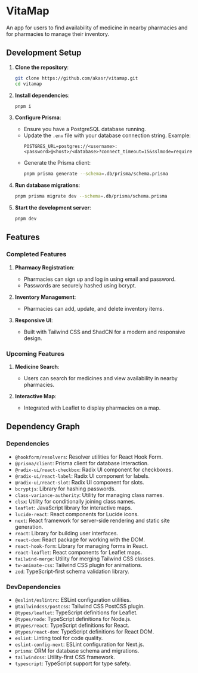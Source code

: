 # VitaMap

An app for users to find availability of medicine in nearby pharmacies and for pharmacies to manage their inventory.

## Development Setup

1. **Clone the repository**:

   ```bash
   git clone https://github.com/akasr/vitamap.git
   cd vitamap
   ```

2. **Install dependencies**:

   ```bash
   pnpm i
   ```

3. **Configure Prisma**:

   - Ensure you have a PostgreSQL database running.
   - Update the `.env` file with your database connection string. Example:
     ```env
     POSTGRES_URL=postgres://<username>:<password>@<host>/<database>?connect_timeout=15&sslmode=require
     ```
   - Generate the Prisma client:
     ```bash
     pnpm prisma generate --schema=.db/prisma/schema.prisma
     ```

4. **Run database migrations**:

   ```bash
   pnpm prisma migrate dev --schema=.db/prisma/schema.prisma
   ```

5. **Start the development server**:
   ```bash
   pnpm dev
   ```

## Features

### Completed Features
1. **Pharmacy Registration**:

   - Pharmacies can sign up and log in using email and password.
   - Passwords are securely hashed using bcrypt.

2. **Inventory Management**:

   - Pharmacies can add, update, and delete inventory items.

3. **Responsive UI**:
   - Built with Tailwind CSS and ShadCN for a modern and responsive design.

### Upcoming Features

1. **Medicine Search**:

   - Users can search for medicines and view availability in nearby pharmacies.

2. **Interactive Map**:

   - Integrated with Leaflet to display pharmacies on a map.



## Dependency Graph

### Dependencies

- `@hookform/resolvers`: Resolver utilities for React Hook Form.
- `@prisma/client`: Prisma client for database interaction.
- `@radix-ui/react-checkbox`: Radix UI component for checkboxes.
- `@radix-ui/react-label`: Radix UI component for labels.
- `@radix-ui/react-slot`: Radix UI component for slots.
- `bcryptjs`: Library for hashing passwords.
- `class-variance-authority`: Utility for managing class names.
- `clsx`: Utility for conditionally joining class names.
- `leaflet`: JavaScript library for interactive maps.
- `lucide-react`: React components for Lucide icons.
- `next`: React framework for server-side rendering and static site generation.
- `react`: Library for building user interfaces.
- `react-dom`: React package for working with the DOM.
- `react-hook-form`: Library for managing forms in React.
- `react-leaflet`: React components for Leaflet maps.
- `tailwind-merge`: Utility for merging Tailwind CSS classes.
- `tw-animate-css`: Tailwind CSS plugin for animations.
- `zod`: TypeScript-first schema validation library.

### DevDependencies

- `@eslint/eslintrc`: ESLint configuration utilities.
- `@tailwindcss/postcss`: Tailwind CSS PostCSS plugin.
- `@types/leaflet`: TypeScript definitions for Leaflet.
- `@types/node`: TypeScript definitions for Node.js.
- `@types/react`: TypeScript definitions for React.
- `@types/react-dom`: TypeScript definitions for React DOM.
- `eslint`: Linting tool for code quality.
- `eslint-config-next`: ESLint configuration for Next.js.
- `prisma`: ORM for database schema and migrations.
- `tailwindcss`: Utility-first CSS framework.
- `typescript`: TypeScript support for type safety.
